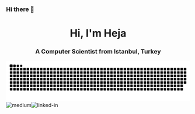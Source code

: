 ### Hi there 👋

<h1 align="center">Hi, I'm Heja</h1>
<h3 align="center">A Computer Scientist from Istanbul, Turkey</h3>

<div align="center">
  <a href="https://discord.gg/F6F7KgK">
    <img src="https://github.com/1999AZZAR/1999AZZAR/blob/main/resources/img/grid-snake.svg" alt="snake" />
  </a>
</div>

<div align="center">
  <a href="https://medium.com/@Xejaa" rel="nofollow">
    <img alt="medium" src="https://img.shields.io/badge/medium-%2312100E.svg?&amp;style=for-the-badge&amp;logo=medium&amp;logoColor=white" style="max-width: 100%;" align="left">
  </a>
  
  <a href="https://www.linkedin.com/in/heja-arslan-45065020a/" rel="nofollow">
    <img alt="linked-in" src="https://img.shields.io/badge/linkedin-%230077B5.svg?&amp;style=for-the-badge&amp;logo=linkedin&amp;logoColor=white" style="max-width: 100%;" align="left">
  </a>
</div>
